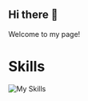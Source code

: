 ## Hi there 👋

Welcome to my page!

<!--
**SophShan/SophShan** is a ✨ _special_ ✨ repository because its `README.md` (this file) appears on your GitHub profile.

Here are some ideas to get you started:

- 🔭 I’m currently working on ...
- 🌱 I’m currently learning ...
- 👯 I’m looking to collaborate on ...
- 🤔 I’m looking for help with ...
- 💬 Ask me about ...
- 📫 How to reach me: ...
- 😄 Pronouns: ...
- ⚡ Fun fact: ...
-->
# Skills

![My Skills](https://go-skill-icons.vercel.app/api/icons?i=py,java,js,typescript,react,nodejs,expressjs,mongodb,html,css,c,cs,unity)
